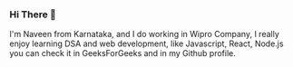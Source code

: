 ### Hi There 
I'm Naveen from Karnataka, and I do working in Wipro Company, I really enjoy learning DSA and web development, like Javascript, React, Node.js you can check it in GeeksForGeeks and in my Github profile.
